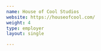 ```yaml
---
name: House of Cool Studios
website: https://houseofcool.com/
weight: 4
type: employer
layout: single

---
```


